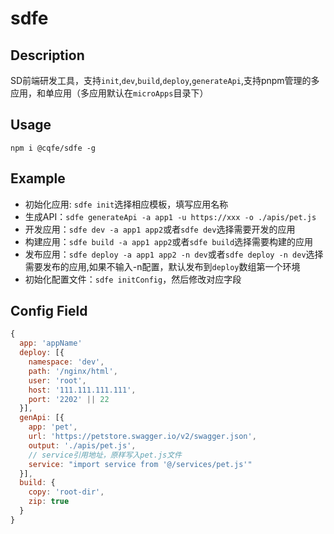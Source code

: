 # sdfe

## Description

SD前端研发工具，支持`init`,`dev`,`build`,`deploy`,`generateApi`,支持pnpm管理的多应用，和单应用（多应用默认在`microApps`目录下）

## Usage

`npm i @cqfe/sdfe -g`

## Example

- 初始化应用: `sdfe init`选择相应模板，填写应用名称
- 生成API：`sdfe generateApi -a app1 -u https://xxx -o ./apis/pet.js`
- 开发应用：`sdfe dev -a app1 app2`或者`sdfe dev`选择需要开发的应用
- 构建应用：`sdfe build -a app1 app2`或者`sdfe build`选择需要构建的应用
- 发布应用：`sdfe deploy -a app1 app2 -n dev`或者`sdfe deploy -n dev`选择需要发布的应用,如果不输入-n配置，默认发布到`deploy`数组第一个环境
- 初始化配置文件：`sdfe initConfig`，然后修改对应字段

## Config Field

```js
{
  app: 'appName'
  deploy: [{
    namespace: 'dev',
    path: '/nginx/html',
    user: 'root',
    host: '111.111.111.111',
    port: '2202' || 22
  }],
  genApi: [{
    app: 'pet',
    url: 'https://petstore.swagger.io/v2/swagger.json',
    output: './apis/pet.js',
    // service引用地址，原样写入pet.js文件
    service: "import service from '@/services/pet.js'"
  }],
  build: {
    copy: 'root-dir',
    zip: true
  }
}
```
